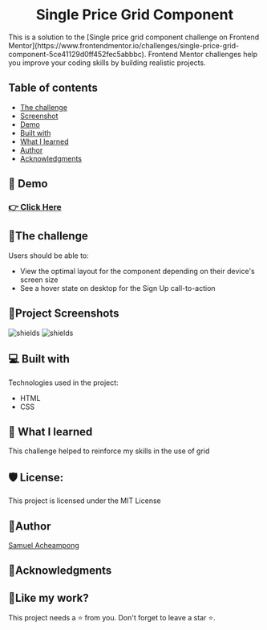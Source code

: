 <h1 align="center">Single Price Grid Component</h1>

<p>This is a solution to the [Single price grid component challenge on Frontend Mentor](https://www.frontendmentor.io/challenges/single-price-grid-component-5ce41129d0ff452fec5abbbc). Frontend Mentor challenges help you improve your coding skills by building realistic projects.  </p>

## Table of contents

  - [The challenge](#the-challenge)
  - [Screenshot](#screenshot)
  - [Demo](#links)
  - [Built with](#built-with)
  - [What I learned](#what-i-learned)
  - [Author](#author)
  - [Acknowledgments](#acknowledgments)

<h2>🚀 Demo</h2>
<h3><a href="https://yawsamcode.github.io/single-price-grid-component/"> 👉 Click Here </a></h3>


## 🧐The challenge

Users should be able to:

- View the optimal layout for the component depending on their device's screen size
- See a hover state on desktop for the Sign Up call-to-action

## 📸Project Screenshots

<img src="https://res.cloudinary.com/dlykqebw2/image/upload/v1702629082/desktop-design_fcqpzu.jpg" alt="shields">
<img src="https://res.cloudinary.com/dlykqebw2/image/upload/v1702629038/mobile-design_rtvmfn.jpg" alt="shields">

  
## 💻 Built with

Technologies used in the project:

*  HTML
*  CSS


## 📖 What I learned

<p>This challenge helped to reinforce my skills in the use of grid</p>

<h2>🛡️ License:</h2>

This project is licensed under the MIT License


## 🤴Author

[Samuel Acheampong](https://www.linkedin.com/in/yawsamcode/)

## 🤝Acknowledgments


<h2>💖Like my work?</h2>

This project needs a ⭐️ from you. Don't forget to leave a star ⭐️.   
